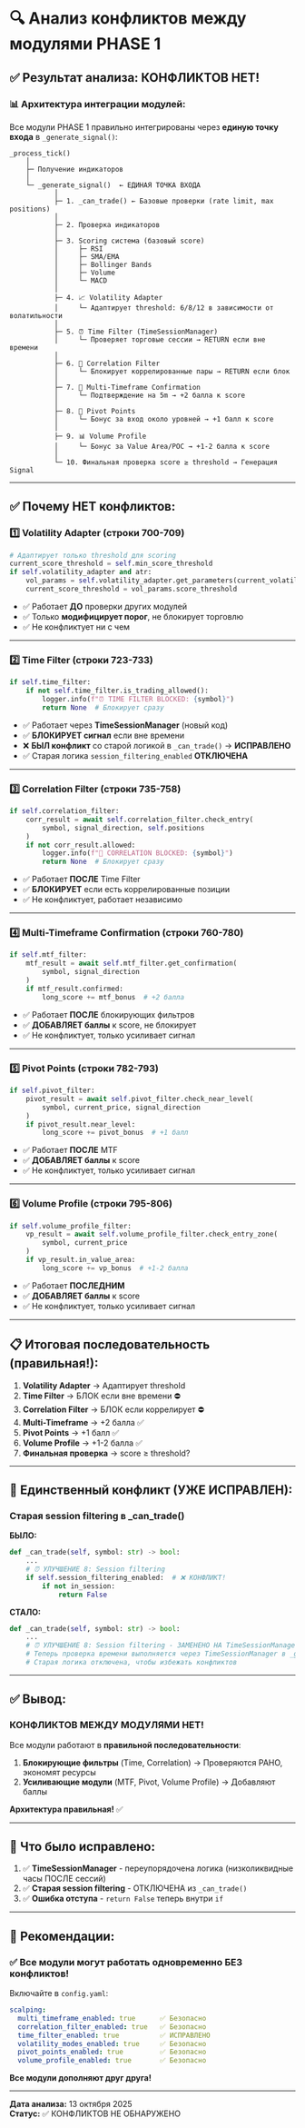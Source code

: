 # 🔍 Анализ конфликтов между модулями PHASE 1

## ✅ Результат анализа: КОНФЛИКТОВ НЕТ!

### 📊 Архитектура интеграции модулей:

Все модули PHASE 1 правильно интегрированы через **единую точку входа** в `_generate_signal()`:

```
_process_tick()
    │
    ├─ Получение индикаторов
    │
    └─ _generate_signal()  ← ЕДИНАЯ ТОЧКА ВХОДА
           │
           ├─ 1. _can_trade() ← Базовые проверки (rate limit, max positions)
           │
           ├─ 2. Проверка индикаторов
           │
           ├─ 3. Scoring система (базовый score)
           │     ├─ RSI
           │     ├─ SMA/EMA
           │     ├─ Bollinger Bands
           │     ├─ Volume
           │     └─ MACD
           │
           ├─ 4. 📈 Volatility Adapter
           │     └─ Адаптирует threshold: 6/8/12 в зависимости от волатильности
           │
           ├─ 5. ⏰ Time Filter (TimeSessionManager)
           │     └─ Проверяет торговые сессии → RETURN если вне времени
           │
           ├─ 6. 🔗 Correlation Filter
           │     └─ Блокирует коррелированные пары → RETURN если блок
           │
           ├─ 7. 🎯 Multi-Timeframe Confirmation
           │     └─ Подтверждение на 5m → +2 балла к score
           │
           ├─ 8. 📍 Pivot Points
           │     └─ Бонус за вход около уровней → +1 балл к score
           │
           ├─ 9. 📊 Volume Profile
           │     └─ Бонус за Value Area/POC → +1-2 балла к score
           │
           └─ 10. Финальная проверка score ≥ threshold → Генерация Signal
```

---

## ✅ Почему НЕТ конфликтов:

### 1️⃣ **Volatility Adapter** (строки 700-709)
```python
# Адаптирует только threshold для scoring
current_score_threshold = self.min_score_threshold
if self.volatility_adapter and atr:
    vol_params = self.volatility_adapter.get_parameters(current_volatility)
    current_score_threshold = vol_params.score_threshold
```
- ✅ Работает **ДО** проверки других модулей
- ✅ Только **модифицирует порог**, не блокирует торговлю
- ✅ Не конфликтует ни с чем

---

### 2️⃣ **Time Filter** (строки 723-733)
```python
if self.time_filter:
    if not self.time_filter.is_trading_allowed():
        logger.info(f"⏰ TIME FILTER BLOCKED: {symbol}")
        return None  # Блокирует сразу
```
- ✅ Работает через **TimeSessionManager** (новый код)
- ✅ **БЛОКИРУЕТ сигнал** если вне времени
- ❌ **БЫЛ конфликт** со старой логикой в `_can_trade()` → **ИСПРАВЛЕНО**
- ✅ Старая логика `session_filtering_enabled` **ОТКЛЮЧЕНА**

---

### 3️⃣ **Correlation Filter** (строки 735-758)
```python
if self.correlation_filter:
    corr_result = await self.correlation_filter.check_entry(
        symbol, signal_direction, self.positions
    )
    if not corr_result.allowed:
        logger.info(f"🔗 CORRELATION BLOCKED: {symbol}")
        return None  # Блокирует сразу
```
- ✅ Работает **ПОСЛЕ** Time Filter
- ✅ **БЛОКИРУЕТ** если есть коррелированные позиции
- ✅ Не конфликтует, работает независимо

---

### 4️⃣ **Multi-Timeframe Confirmation** (строки 760-780)
```python
if self.mtf_filter:
    mtf_result = await self.mtf_filter.get_confirmation(
        symbol, signal_direction
    )
    if mtf_result.confirmed:
        long_score += mtf_bonus  # +2 балла
```
- ✅ Работает **ПОСЛЕ** блокирующих фильтров
- ✅ **ДОБАВЛЯЕТ баллы** к score, не блокирует
- ✅ Не конфликтует, только усиливает сигнал

---

### 5️⃣ **Pivot Points** (строки 782-793)
```python
if self.pivot_filter:
    pivot_result = await self.pivot_filter.check_near_level(
        symbol, current_price, signal_direction
    )
    if pivot_result.near_level:
        long_score += pivot_bonus  # +1 балл
```
- ✅ Работает **ПОСЛЕ** MTF
- ✅ **ДОБАВЛЯЕТ баллы** к score
- ✅ Не конфликтует, только усиливает сигнал

---

### 6️⃣ **Volume Profile** (строки 795-806)
```python
if self.volume_profile_filter:
    vp_result = await self.volume_profile_filter.check_entry_zone(
        symbol, current_price
    )
    if vp_result.in_value_area:
        long_score += vp_bonus  # +1-2 балла
```
- ✅ Работает **ПОСЛЕДНИМ**
- ✅ **ДОБАВЛЯЕТ баллы** к score
- ✅ Не конфликтует, только усиливает сигнал

---

## 📋 Итоговая последовательность (правильная!):

1. **Volatility Adapter** → Адаптирует threshold
2. **Time Filter** → БЛОК если вне времени ⛔
3. **Correlation Filter** → БЛОК если коррелирует ⛔
4. **Multi-Timeframe** → +2 балла ✅
5. **Pivot Points** → +1 балл ✅
6. **Volume Profile** → +1-2 балла ✅
7. **Финальная проверка** → score ≥ threshold?

---

## 🚫 Единственный конфликт (УЖЕ ИСПРАВЛЕН):

### **Старая session filtering в _can_trade()**

**БЫЛО:**
```python
def _can_trade(self, symbol: str) -> bool:
    ...
    # ⏰ УЛУЧШЕНИЕ 8: Session filtering
    if self.session_filtering_enabled:  # ❌ КОНФЛИКТ!
        if not in_session:
            return False
```

**СТАЛО:**
```python
def _can_trade(self, symbol: str) -> bool:
    ...
    # ⏰ УЛУЧШЕНИЕ 8: Session filtering - ЗАМЕНЕНО НА TimeSessionManager
    # Теперь проверка времени выполняется через TimeSessionManager в _generate_signal()
    # Старая логика отключена, чтобы избежать конфликтов
```

---

## ✅ Вывод:

### **КОНФЛИКТОВ МЕЖДУ МОДУЛЯМИ НЕТ!**

Все модули работают в **правильной последовательности**:

1. **Блокирующие фильтры** (Time, Correlation) → Проверяются РАНО, экономят ресурсы
2. **Усиливающие модули** (MTF, Pivot, Volume Profile) → Добавляют баллы

**Архитектура правильная!** ✅

---

## 🔧 Что было исправлено:

1. ✅ **TimeSessionManager** - переупорядочена логика (низколиквидные часы ПОСЛЕ сессий)
2. ✅ **Старая session filtering** - ОТКЛЮЧЕНА из `_can_trade()`
3. ✅ **Ошибка отступа** - `return False` теперь внутри `if`

---

## 📝 Рекомендации:

### ✅ Все модули могут работать одновременно БЕЗ конфликтов!

Включайте в `config.yaml`:
```yaml
scalping:
  multi_timeframe_enabled: true      ✅ Безопасно
  correlation_filter_enabled: true   ✅ Безопасно
  time_filter_enabled: true          ✅ ИСПРАВЛЕНО
  volatility_modes_enabled: true     ✅ Безопасно
  pivot_points_enabled: true         ✅ Безопасно
  volume_profile_enabled: true       ✅ Безопасно
```

**Все модули дополняют друг друга!**

---

**Дата анализа:** 13 октября 2025  
**Статус:** ✅ КОНФЛИКТОВ НЕ ОБНАРУЖЕНО

